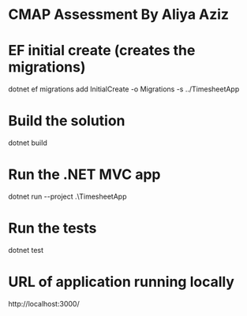 # CMAP Assessment By Aliya Aziz

# EF initial create (creates the migrations)
dotnet ef migrations add InitialCreate -o Migrations -s ../TimesheetApp

# Build the solution
dotnet build

# Run the .NET MVC app
dotnet run --project .\TimesheetApp

# Run the tests
dotnet test

# URL of application running locally
http://localhost:3000/